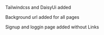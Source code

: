 Tailwindcss and DaisyUi added

Background url added for all pages

Signup and loggin page added without Links